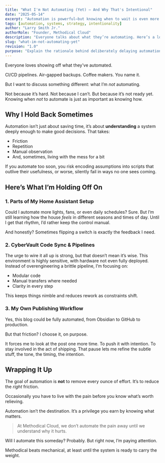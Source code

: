 ```yaml
---
title: "What I'm Not Automating (Yet) — And Why That's Intentional"
date: "2025-05-14"
excerpt: "Automation is powerful—but knowing when to wait is even more important. Here's why I’m intentionally holding back."
tags: [automation, systems, strategy, intentionality]
author: "Larry Smith Jr."
authorRole: "Founder, Methodical Cloud"
description: "Everyone talks about what they’re automating. Here’s a look at what I’m deliberately not automating—and why that matters more than you think."
slug: "what-im-not-automating-yet"
revision: "1.0"
purpose: "Explain the rationale behind deliberately delaying automation in specific contexts"
---
```



Everyone loves showing off what they’ve automated.

CI/CD pipelines. Air-gapped backups. Coffee makers. You name it.

But I want to discuss something different: what I’m _not_ automating.

Not because it’s hard. Not because I can’t. But because it’s not ready yet.
Knowing when _not_ to automate is just as important as knowing how.

## Why I Hold Back Sometimes

Automation isn’t just about saving time, it’s about **understanding** a system deeply enough to make good decisions. That takes:

- Friction
- Repetition
- Manual observation
- And, sometimes, living with the mess for a bit

If you automate too soon, you risk encoding assumptions into scripts that outlive their usefulness, or worse, silently fail in ways no one sees coming.

## Here’s What I’m Holding Off On

### 1. Parts of My Home Assistant Setup

Could I automate more lights, fans, or even daily schedules? Sure. But I’m still learning how the house _feels_ in different seasons and times of day. Until I get that rhythm, I’d rather keep the control manual.

And honestly? Sometimes flipping a switch is exactly the feedback I need.

### 2. CyberVault Code Sync & Pipelines

The urge to wire it all up is strong, but that doesn’t mean it’s wise. This environment is highly sensitive, with hardware not even fully deployed. Instead of overengineering a brittle pipeline, I’m focusing on:

- Modular code
- Manual transfers where needed
- Clarity in every step

This keeps things nimble and reduces rework as constraints shift.

### 3. My Own Publishing Workflow

Yes, this blog could be fully automated, from Obsidian to GitHub to production.

But that friction? I choose it, on purpose.

It forces me to look at the post one more time. To push it with intention. To stay involved in the act of shipping.
That pause lets me refine the subtle stuff, the tone, the timing, the intention.

## Wrapping It Up

The goal of automation is **not** to remove every ounce of effort. It’s to reduce the _right_ friction.

Occasionally you have to live with the pain before you know what’s worth relieving.

Automation isn’t the destination. It’s a privilege you earn by knowing what matters.

> At Methodical Cloud, we don’t automate the pain away until we understand why it hurts.

Will I automate this someday? Probably.
But right now, I’m paying attention.

Methodical beats mechanical, at least until the system is ready to carry the weight.
